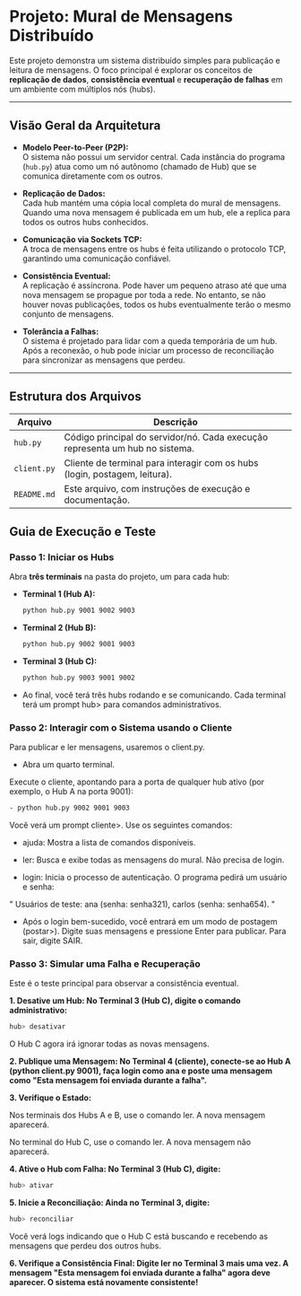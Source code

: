 #  Projeto: Mural de Mensagens Distribuído

Este projeto demonstra um sistema distribuído simples para publicação e leitura de mensagens. O foco principal é explorar os conceitos de **replicação de dados**, **consistência eventual** e **recuperação de falhas** em um ambiente com múltiplos nós (hubs).

---

##  Visão Geral da Arquitetura

- **Modelo Peer-to-Peer (P2P):**  
  O sistema não possui um servidor central. Cada instância do programa (`hub.py`) atua como um nó autônomo (chamado de Hub) que se comunica diretamente com os outros.

- **Replicação de Dados:**  
  Cada hub mantém uma cópia local completa do mural de mensagens. Quando uma nova mensagem é publicada em um hub, ele a replica para todos os outros hubs conhecidos.

- **Comunicação via Sockets TCP:**  
  A troca de mensagens entre os hubs é feita utilizando o protocolo TCP, garantindo uma comunicação confiável.

- **Consistência Eventual:**  
  A replicação é assíncrona. Pode haver um pequeno atraso até que uma nova mensagem se propague por toda a rede. No entanto, se não houver novas publicações, todos os hubs eventualmente terão o mesmo conjunto de mensagens.

- **Tolerância a Falhas:**  
  O sistema é projetado para lidar com a queda temporária de um hub. Após a reconexão, o hub pode iniciar um processo de reconciliação para sincronizar as mensagens que perdeu.

---

##  Estrutura dos Arquivos

| Arquivo      | Descrição                                                                 |
|--------------|---------------------------------------------------------------------------|
| `hub.py`     | Código principal do servidor/nó. Cada execução representa um hub no sistema. |
| `client.py`  | Cliente de terminal para interagir com os hubs (login, postagem, leitura). |
| `README.md`  | Este arquivo, com instruções de execução e documentação.                   |



##  Guia de Execução e Teste

###  Passo 1: Iniciar os Hubs

Abra **três terminais** na pasta do projeto, um para cada hub:

- **Terminal 1 (Hub A):**
  ```bash
  python hub.py 9001 9002 9003

- **Terminal 2 (Hub B):**
  ```bash
  python hub.py 9002 9001 9003

- **Terminal 3 (Hub C):**
  ```bash
  python hub.py 9003 9001 9002

- Ao final, você terá três hubs rodando e se comunicando. Cada terminal terá um prompt hub> para comandos administrativos.

###  Passo 2: Interagir com o Sistema usando o Cliente
Para publicar e ler mensagens, usaremos o client.py.

* Abra um quarto terminal.

Execute o cliente, apontando para a porta de qualquer hub ativo (por exemplo, o Hub A na porta 9001):

 ```bash
 - python hub.py 9002 9001 9003
 ```

Você verá um prompt cliente>. Use os seguintes comandos:

- ajuda: Mostra a lista de comandos disponíveis.

- ler: Busca e exibe todas as mensagens do mural. Não precisa de login.

- login: Inicia o processo de autenticação. O programa pedirá um usuário e senha:

" Usuários de teste: ana (senha: senha321), carlos (senha: senha654). " 

- Após o login bem-sucedido, você entrará em um modo de postagem (postar>). Digite suas mensagens e pressione Enter para publicar. Para sair, digite SAIR.

###  Passo 3: Simular uma Falha e Recuperação

Este é o teste principal para observar a consistência eventual.

**1. Desative um Hub: No Terminal 3 (Hub C), digite o comando administrativo:**
  ```bash
hub> desativar
  ```
O Hub C agora irá ignorar todas as novas mensagens.

**2. Publique uma Mensagem: No Terminal 4 (cliente), conecte-se ao Hub A (python client.py 9001), faça login como ana e poste uma mensagem como "Esta mensagem foi enviada durante a falha".**  

**3. Verifique o Estado:**

Nos terminais dos Hubs A e B, use o comando ler. A nova mensagem aparecerá.

No terminal do Hub C, use o comando ler. A nova mensagem não aparecerá.

**4. Ative o Hub com Falha: No Terminal 3 (Hub C), digite:**
```bash
hub> ativar
```
**5. Inicie a Reconciliação: Ainda no Terminal 3, digite:**
  ```bash
hub> reconciliar
  ```
Você verá logs indicando que o Hub C está buscando e recebendo as mensagens que perdeu dos outros hubs.

**6. Verifique a Consistência Final: Digite ler no Terminal 3 mais uma vez. A mensagem "Esta mensagem foi enviada durante a falha" agora deve aparecer. O sistema está novamente consistente!**
